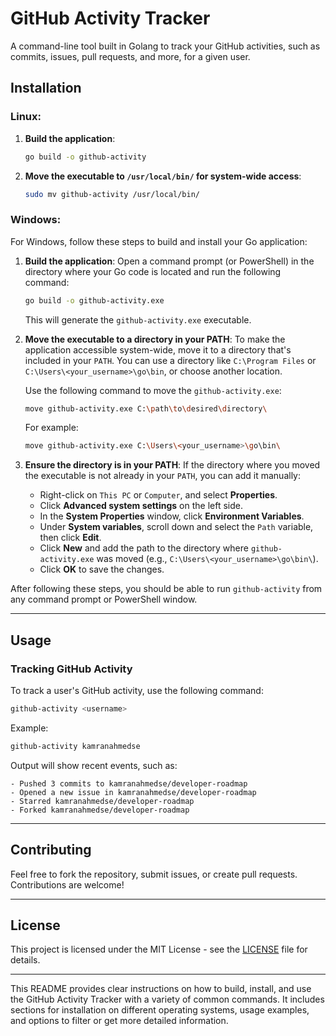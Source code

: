 # GitHub Activity Tracker

A command-line tool built in Golang to track your GitHub activities, such as commits, issues, pull requests, and more, for a given user.

## Installation

### Linux:

1. **Build the application**:

   ```bash
   go build -o github-activity
   ```

2. **Move the executable to `/usr/local/bin/` for system-wide access**:
   ```bash
   sudo mv github-activity /usr/local/bin/
   ```

### Windows:

For Windows, follow these steps to build and install your Go application:

1. **Build the application**:
   Open a command prompt (or PowerShell) in the directory where your Go code is located and run the following command:

   ```bash
   go build -o github-activity.exe
   ```

   This will generate the `github-activity.exe` executable.

2. **Move the executable to a directory in your PATH**:
   To make the application accessible system-wide, move it to a directory that's included in your `PATH`. You can use a directory like `C:\Program Files` or `C:\Users\<your_username>\go\bin`, or choose another location.

   Use the following command to move the `github-activity.exe`:

   ```bash
   move github-activity.exe C:\path\to\desired\directory\
   ```

   For example:

   ```bash
   move github-activity.exe C:\Users\<your_username>\go\bin\
   ```

3. **Ensure the directory is in your PATH**:
   If the directory where you moved the executable is not already in your `PATH`, you can add it manually:

   - Right-click on `This PC` or `Computer`, and select **Properties**.
   - Click **Advanced system settings** on the left side.
   - In the **System Properties** window, click **Environment Variables**.
   - Under **System variables**, scroll down and select the `Path` variable, then click **Edit**.
   - Click **New** and add the path to the directory where `github-activity.exe` was moved (e.g., `C:\Users\<your_username>\go\bin\`).
   - Click **OK** to save the changes.

After following these steps, you should be able to run `github-activity` from any command prompt or PowerShell window.

---

## Usage

### Tracking GitHub Activity

To track a user's GitHub activity, use the following command:

```bash
github-activity <username>
```

Example:

```bash
github-activity kamranahmedse
```

Output will show recent events, such as:

```
- Pushed 3 commits to kamranahmedse/developer-roadmap
- Opened a new issue in kamranahmedse/developer-roadmap
- Starred kamranahmedse/developer-roadmap
- Forked kamranahmedse/developer-roadmap
```

---

## Contributing

Feel free to fork the repository, submit issues, or create pull requests. Contributions are welcome!

---

## License

This project is licensed under the MIT License - see the [LICENSE](LICENSE) file for details.

---

This README provides clear instructions on how to build, install, and use the GitHub Activity Tracker with a variety of common commands. It includes sections for installation on different operating systems, usage examples, and options to filter or get more detailed information.
